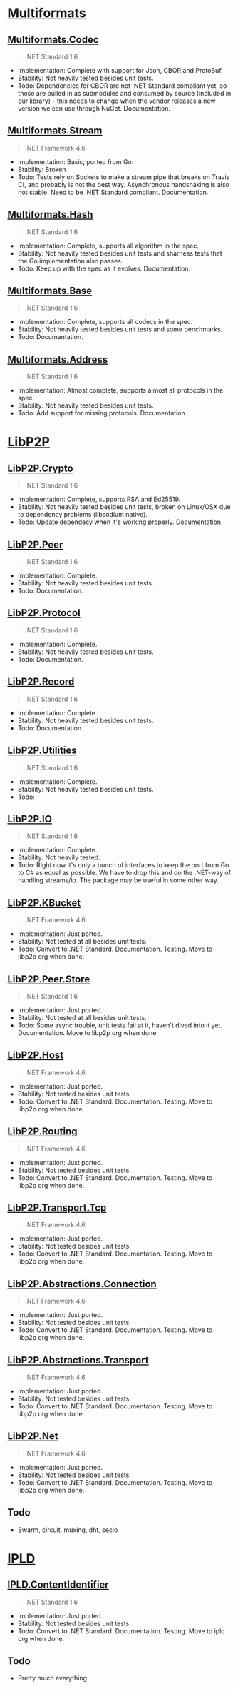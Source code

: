 
# [Multiformats](https://github.com/multiformats)

## [Multiformats.Codec](https://github.com/multiformats/cs-multicodec)
> .NET Standard 1.6
* Implementation: Complete with support for Json, CBOR and ProtoBuf.
* Stability: Not heavily tested besides unit tests.
* Todo: Dependencies for CBOR are not .NET Standard compliant yet, so those are pulled in as submodules and consumed by source (included in our library) - this needs to change when the vendor releases a new version we can use through NuGet. Documentation.

## [Multiformats.Stream](https://github.com/multiformats/cs-multistream)
> .NET Framework 4.6
* Implementation: Basic, ported from Go.
* Stability: Broken
* Todo: Tests rely on Sockets to make a stream pipe that breaks on Travis CI, and probably is not the best way. Asynchronous handshaking is also not stable. Need to be .NET Standard compliant. Documentation.

## [Multiformats.Hash](https://github.com/multiformats/cs-multihash)
> .NET Standard 1.6
* Implementation: Complete, supports all algorithm in the spec.
* Stability: Not heavily tested besides unit tests and sharness tests that the Go implementation also passes.
* Todo: Keep up with the spec as it evolves. Documentation.

## [Multiformats.Base](https://github.com/multiformats/cs-multibase)
> .NET Standard 1.6
* Implementation: Complete, supports all codecs in the spec.
* Stability: Not heavily tested besides unit tests and some benchmarks.
* Todo: Documentation.

## [Multiformats.Address](https://github.com/multiformats/cs-multiaddress)
> .NET Standard 1.6
* Implementation: Almost complete, supports almost all protocols in the spec.
* Stability: Not heavily tested besides unit tests.
* Todo: Add support for missing protocols. Documentation.


# [LibP2P](https://github.com/libp2p)

## [LibP2P.Crypto](https://github.com/libp2p/cs-libp2p-crypto)
> .NET Standard 1.6
* Implementation: Complete, supports RSA and Ed25519.
* Stability: Not heavily tested besides unit tests, broken on Linux/OSX due to dependency problems (libsodium native).
* Todo: Update dependecy when it's working properly. Documentation.

## [LibP2P.Peer](https://github.com/libp2p/cs-libp2p-peer)
> .NET Standard 1.6
* Implementation: Complete.
* Stability: Not heavily tested besides unit tests.
* Todo: Documentation.

## [LibP2P.Protocol](https://github.com/libp2p/cs-libp2p-protocol)
> .NET Standard 1.6
* Implementation: Complete.
* Stability: Not heavily tested besides unit tests.
* Todo: Documentation.

## [LibP2P.Record](https://github.com/libp2p/cs-libp2p-record)
> .NET Standard 1.6
* Implementation: Complete.
* Stability: Not heavily tested besides unit tests.
* Todo: Documentation.

## [LibP2P.Utilities](https://github.com/libp2p/cs-libp2p-utils)
> .NET Standard 1.6
* Implementation: Complete.
* Stability: Not heavily tested besides unit tests.
* Todo:

## [LibP2P.IO](https://github.com/libp2p/cs-libp2p-io)
> .NET Standard 1.6
* Implementation: Complete.
* Stability: Not heavily tested.
* Todo: Right now it's only a bunch of interfaces to keep the port from Go to C# as equal as possible. We have to drop this and do the .NET-way of handling streams/io. The package may be useful in some other way.

## [LibP2P.KBucket](https://github.com/tabrath/cs-libp2p-kbucket)
> .NET Framework 4.6
* Implementation: Just ported.
* Stability: Not tested at all besides unit tests.
* Todo: Convert to .NET Standard. Documentation. Testing. Move to libp2p org when done.

## [LibP2P.Peer.Store](https://github.com/tabrath/cs-libp2p-peerstore)
> .NET Standard 1.6
* Implementation: Just ported.
* Stability: Not tested at all besides unit tests.
* Todo: Some async trouble, unit tests fail at it, haven't dived into it yet. Documentation. Move to libp2p org when done.

## [LibP2P.Host](https://github.com/tabrath/cs-libp2p-host)
> .NET Framework 4.6
* Implementation: Just ported.
* Stability: Not tested besides unit tests.
* Todo: Convert to .NET Standard. Documentation. Testing. Move to libp2p org when done.

## [LibP2P.Routing](https://github.com/tabrath/cs-libp2p-routing)
> .NET Framework 4.6
* Implementation: Just ported.
* Stability: Not tested besides unit tests.
* Todo: Convert to .NET Standard. Documentation. Testing. Move to libp2p org when done.

## [LibP2P.Transport.Tcp](https://github.com/tabrath/cs-libp2p-transport-tcp)
> .NET Framework 4.6
* Implementation: Just ported.
* Stability: Not tested besides unit tests.
* Todo: Convert to .NET Standard. Documentation. Testing. Move to libp2p org when done.

## [LibP2P.Abstractions.Connection](https://github.com/tabrath/cs-interface-connection)
> .NET Framework 4.6
* Implementation: Just ported.
* Stability: Not tested besides unit tests.
* Todo: Convert to .NET Standard. Documentation. Testing. Move to libp2p org when done.

## [LibP2P.Abstractions.Transport](https://github.com/tabrath/cs-libp2p-transport)
> .NET Framework 4.6
* Implementation: Just ported.
* Stability: Not tested besides unit tests.
* Todo: Convert to .NET Standard. Documentation. Testing. Move to libp2p org when done.

## [LibP2P.Net](https://github.com/tabrath/cs-libp2p-net)
> .NET Framework 4.6
* Implementation: Just ported.
* Stability: Not tested besides unit tests.
* Todo: Convert to .NET Standard. Documentation. Testing. Move to libp2p org when done.

## Todo
* Swarm, circuit, muxing, dht, secio


# [IPLD](https://github.com/ipld)

## [IPLD.ContentIdentifier](https://github.com/tabrath/cs-cid)
> .NET Standard 1.6
* Implementation: Just ported.
* Stability: Not tested besides unit tests.
* Todo: Convert to .NET Standard. Documentation. Testing. Move to ipld org when done.

## Todo
* Pretty much everything
